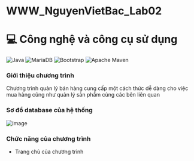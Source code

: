 # WWW_NguyenVietBac_Lab02
# 💻 Công nghệ và công cụ sử dụng
![Java](https://img.shields.io/badge/java-%23ED8B00.svg?style=for-the-badge&logo=openjdk&logoColor=white) ![MariaDB](https://img.shields.io/badge/MariaDB-003545?style=for-the-badge&logo=mariadb&logoColor=white) ![Bootstrap](https://img.shields.io/badge/bootstrap-%238511FA.svg?style=for-the-badge&logo=bootstrap&logoColor=white) ![Apache Maven](https://img.shields.io/badge/Apache%20Maven-C71A36?style=for-the-badge&logo=Apache%20Maven&logoColor=white)

### Giới thiệu chương trình
Chương trình quản lý bán hàng cung cấp một cách thức dễ dàng cho việc mua hàng cũng như quản lý sản phẩm cùng các bên liên quan
### Sơ đồ database của hệ thống
![image](https://github.com/user-attachments/assets/a699b97b-a758-4e3b-9385-2c95d353f6fa)

### Chức năng của chương trình
  - Trang chủ của chương trình
